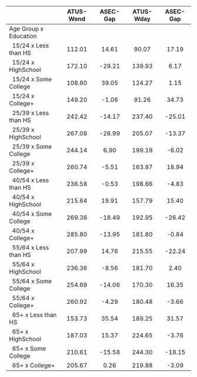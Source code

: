 
|                      |    ATUS-Wend |     ASEC-Gap |    ATUS-Wday |     ASEC-Gap |
| -------------------- | :----------: | :----------: | :----------: | :----------: |
| Age Group x Education |              |              |              |              |
| &nbsp;&nbsp;15/24 x Less than HS |       112.01 |        14.61 |        90.07 |        17.19 |
| &nbsp;&nbsp;15/24 x HighSchool |       172.10 |       -29.21 |       139.93 |         6.17 |
| &nbsp;&nbsp;15/24 x Some College |       108.80 |        39.05 |       124.27 |         1.15 |
| &nbsp;&nbsp;15/24 x College+ |       149.20 |        -1.06 |        91.26 |        34.73 |
| &nbsp;&nbsp;25/39 x Less than HS |       242.42 |       -14.17 |       237.40 |       -25.01 |
| &nbsp;&nbsp;25/39 x HighSchool |       267.08 |       -26.99 |       205.07 |       -13.37 |
| &nbsp;&nbsp;25/39 x Some College |       244.14 |         6.90 |       199.19 |        -6.02 |
| &nbsp;&nbsp;25/39 x College+ |       260.74 |        -5.51 |       163.87 |        18.94 |
| &nbsp;&nbsp;40/54 x Less than HS |       236.58 |        -0.53 |       198.66 |        -4.83 |
| &nbsp;&nbsp;40/54 x HighSchool |       215.64 |        19.91 |       157.79 |        15.40 |
| &nbsp;&nbsp;40/54 x Some College |       269.36 |       -18.49 |       192.95 |       -26.42 |
| &nbsp;&nbsp;40/54 x College+ |       285.80 |       -13.95 |       181.80 |        -0.84 |
| &nbsp;&nbsp;55/64 x Less than HS |       207.99 |        14.76 |       215.55 |       -22.24 |
| &nbsp;&nbsp;55/64 x HighSchool |       236.36 |        -8.56 |       181.70 |         2.40 |
| &nbsp;&nbsp;55/64 x Some College |       254.69 |       -14.06 |       170.30 |        16.35 |
| &nbsp;&nbsp;55/64 x College+ |       260.92 |        -4.29 |       180.48 |        -3.66 |
| &nbsp;&nbsp;65+ x Less than HS |       153.73 |        35.54 |       189.25 |        31.57 |
| &nbsp;&nbsp;65+ x HighSchool |       187.03 |        15.37 |       224.65 |        -3.76 |
| &nbsp;&nbsp;65+ x Some College |       210.61 |       -15.58 |       244.30 |       -18.15 |
| &nbsp;&nbsp;65+ x College+ |       205.67 |         0.26 |       219.88 |        -3.09 |

